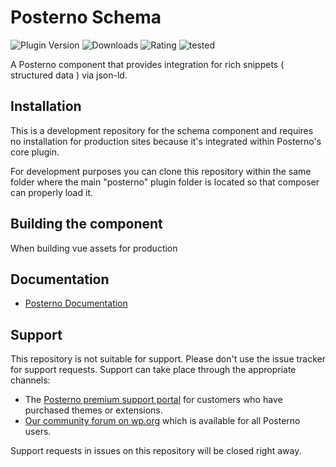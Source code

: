# Posterno Schema

![Plugin Version](https://img.shields.io/wordpress/plugin/v/posterno.svg?color=%235c6ac5&label=Latest%20release) ![Downloads](https://img.shields.io/wordpress/plugin/dm/posterno.svg?color=%2346b450&label=Downloads) ![Rating](https://img.shields.io/wordpress/plugin/rating/posterno.svg?color=%2346b450&label=Rating) ![tested](https://img.shields.io/wordpress/plugin/tested/posterno.svg?color=%2346b450&label=WordPress)

A Posterno component that provides integration for rich snippets ( structured data ) via json-ld.

## Installation

This is a development repository for the schema component and requires no installation for production sites because it's integrated within Posterno's core plugin.

For development purposes you can clone this repository within the same folder where the main "posterno" plugin folder is located so that composer can properly load it.

## Building the component

When building vue assets for production

## Documentation

* [Posterno Documentation](https://docs.posterno.com)

## Support

This repository is not suitable for support. Please don't use the issue tracker for support requests. Support can take place through the appropriate channels:

* The [Posterno premium support portal](https://posterno.com/support/) for customers who have purchased themes or extensions.
* [Our community forum on wp.org](https://wordpress.org/support/plugin/posterno) which is available for all Posterno users.

Support requests in issues on this repository will be closed right away.
